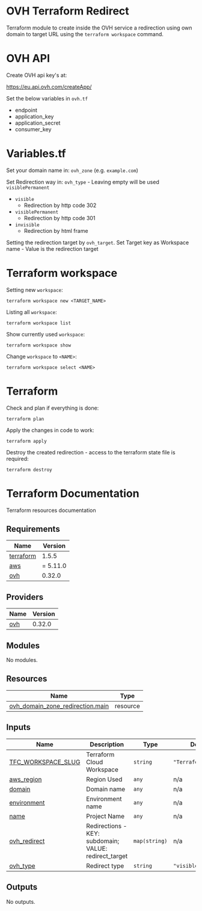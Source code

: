 # OVH Terraform Redirect
Terraform module to create inside the OVH service a redirection using own domain to target URL using the `terraform workspace` command.

# OVH API
Create OVH api key's at:

https://eu.api.ovh.com/createApp/

Set the below variables in `ovh.tf`
- endpoint
- application_key
- application_secret
- consumer_key

# Variables.tf
Set your domain name in:
`ovh_zone` (e.g. `example.com`)

Set Redirection way in: `ovh_type` - Leaving empty will be used `visiblePermanent` 
- `visible`
  - Redirection by http code 302
- `visiblePermanent`
  - Redirection by http code 301
- `invisible`
  - Redirection by html frame

Setting the redirection target by `ovh_target`. Set Target key as Workspace name - Value is the redirection target

# Terraform workspace
Setting new `workspace`:
```
terraform workspace new <TARGET_NAME>
```

Listing all `workspace`:
```
terraform workspace list
```

Show currently used `workspace`:
```
terraform workspace show
```

Change `workspace` to `<NAME>`: 
```
terraform workspace select <NAME>
```

# Terraform
Check and plan if everything is done:
```
terraform plan
```

Apply the changes in code to work:
```
terraform apply
```

Destroy the created redirection - access to the terraform state file is required:
```
terraform destroy
```

# Terraform Documentation
Terraform resources documentation

<!-- BEGIN_TF_DOCS -->
## Requirements

| Name | Version |
|------|---------|
| <a name="requirement_terraform"></a> [terraform](#requirement\_terraform) | 1.5.5 |
| <a name="requirement_aws"></a> [aws](#requirement\_aws) | = 5.11.0 |
| <a name="requirement_ovh"></a> [ovh](#requirement\_ovh) | 0.32.0 |

## Providers

| Name | Version |
|------|---------|
| <a name="provider_ovh"></a> [ovh](#provider\_ovh) | 0.32.0 |

## Modules

No modules.

## Resources

| Name | Type |
|------|------|
| [ovh_domain_zone_redirection.main](https://registry.terraform.io/providers/ovh/ovh/0.32.0/docs/resources/domain_zone_redirection) | resource |

## Inputs

| Name | Description | Type | Default | Required |
|------|-------------|------|---------|:--------:|
| <a name="input_TFC_WORKSPACE_SLUG"></a> [TFC\_WORKSPACE\_SLUG](#input\_TFC\_WORKSPACE\_SLUG) | Terraform Cloud Workspace | `string` | `"Terraform Cloud"` | no |
| <a name="input_aws_region"></a> [aws\_region](#input\_aws\_region) | Region Used | `any` | n/a | yes |
| <a name="input_domain"></a> [domain](#input\_domain) | Domain name | `any` | n/a | yes |
| <a name="input_environment"></a> [environment](#input\_environment) | Environment name | `any` | n/a | yes |
| <a name="input_name"></a> [name](#input\_name) | Project Name | `any` | n/a | yes |
| <a name="input_ovh_redirect"></a> [ovh\_redirect](#input\_ovh\_redirect) | Redirections - KEY: subdomain; VALUE: redirect\_target | `map(string)` | n/a | yes |
| <a name="input_ovh_type"></a> [ovh\_type](#input\_ovh\_type) | Redirect type | `string` | `"visiblePermanent"` | no |

## Outputs

No outputs.
<!-- END_TF_DOCS -->
